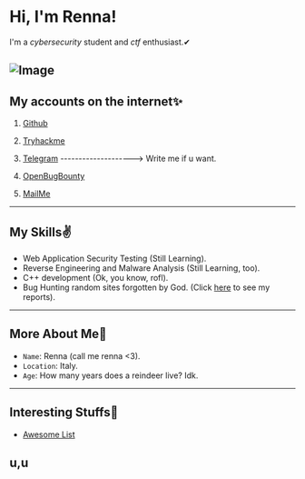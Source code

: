 # Hi, I'm Renna!
I'm a _cybersecurity_ student and _ctf_ enthusiast.✔

![Image](https://i.ibb.co/yQpkmnb/reindeer-4213845-640.jpg)
-----------------------------------------------------------------------
## My accounts on the internet✨
1. [Github](https://github.com/RENNAARENATA)

2. [Tryhackme](https://tryhackme.com/p/Rennaarenata)

3. [Telegram](https://t.me/rennaarenata) --------------------> Write me if u want.

4. [OpenBugBounty](https://openbugbounty.org/researchers/renna)

5. [MailMe](mailto:rennaarenata.32@gmail.com)

------------------------------------------------------------------------

## My Skills✌
- Web Application Security Testing (Still Learning).
- Reverse Engineering and Malware Analysis (Still Learning, too).
- C++ development (Ok, you know, rofl).
- Bug Hunting random sites forgotten by God. (Click [here](https://openbugbounty.org/researchers/renna) to see my reports).

------------------------------------------------------------------------

## More About Me🦌
- `Name`: Renna (call me renna <3).
- `Location`: Italy.
- `Age`: How many years does a reindeer live? Idk.

------------------------------------------------------------------------

## Interesting Stuffs🌊
- [Awesome List](https://github.com/RENNAARENATA/awesome)

## u,u
